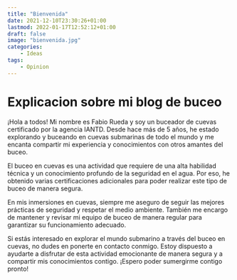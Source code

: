 ```yaml
---
title: "Bienvenida"
date: 2021-12-10T23:30:26+01:00
lastmod: 2022-01-17T12:52:12+01:00
draft: false
image: "bienvenida.jpg"
categories:
    - Ideas
tags:
    - Opinion
---
```

# Explicacion sobre mi blog de buceo

¡Hola a todos! Mi nombre es Fabio Rueda y soy un buceador de cuevas certificado por la agencia IANTD. Desde hace más de 5 años, he estado explorando y buceando en cuevas submarinas de todo el mundo y me encanta compartir mi experiencia y conocimientos con otros amantes del buceo.

El buceo en cuevas es una actividad que requiere de una alta habilidad técnica y un conocimiento profundo de la seguridad en el agua. Por eso, he obtenido varias certificaciones adicionales para poder realizar este tipo de buceo de manera segura.

En mis inmersiones en cuevas, siempre me aseguro de seguir las mejores prácticas de seguridad y respetar el medio ambiente. También me encargo de mantener y revisar mi equipo de buceo de manera regular para garantizar su funcionamiento adecuado.

Si estás interesado en explorar el mundo submarino a través del buceo en cuevas, no dudes en ponerte en contacto conmigo. Estoy dispuesto a ayudarte a disfrutar de esta actividad emocionante de manera segura y a compartir mis conocimientos contigo. ¡Espero poder sumergirme contigo pronto!
